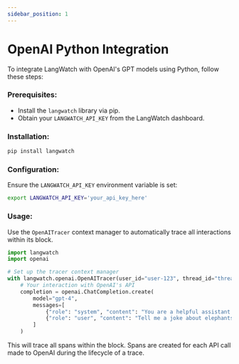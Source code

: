 ```yaml
---
sidebar_position: 1
---
```


# OpenAI Python Integration

To integrate LangWatch with OpenAI's GPT models using Python, follow these steps:

### Prerequisites:

- Install the `langwatch` library via pip.
- Obtain your `LANGWATCH_API_KEY` from the LangWatch dashboard.

### Installation:

```bash
pip install langwatch
```

### Configuration:

Ensure the `LANGWATCH_API_KEY` environment variable is set:

```bash
export LANGWATCH_API_KEY='your_api_key_here'
```

### Usage:

Use the `OpenAITracer` context manager to automatically trace all interactions within its block.

```python
import langwatch
import openai

# Set up the tracer context manager
with langwatch.openai.OpenAITracer(user_id="user-123", thread_id="thread-456"):
    # Your interaction with OpenAI's API
    completion = openai.ChatCompletion.create(
        model="gpt-4",
        messages=[
            {"role": "system", "content": "You are a helpful assistant."},
            {"role": "user", "content": "Tell me a joke about elephants."},
        ]
    )
```

This will trace all spans within the block. Spans are created for each API call made to OpenAI during the lifecycle of a trace.
